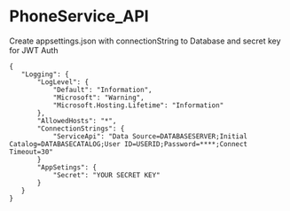 # PhoneService_API

Create appsettings.json with connectionString to Database and secret key for JWT Auth

```
{
   "Logging": {
       "LogLevel": {
           "Default": "Information",
           "Microsoft": "Warning",
           "Microsoft.Hosting.Lifetime": "Information"
       },
       "AllowedHosts": "*",
       "ConnectionStrings": {
           "ServiceApi": "Data Source=DATABASESERVER;Initial Catalog=DATABASECATALOG;User ID=USERID;Password=****;Connect Timeout=30"
       }
       "AppSetings": {
           "Secret": "YOUR SECRET KEY"
       }
   }
}
```
